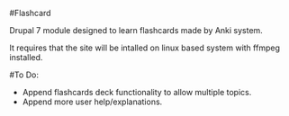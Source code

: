 #Flashcard

Drupal 7 module designed to learn flashcards made by Anki system.

It requires that the site will be intalled on linux based system with ffmpeg installed.

#To Do:

- Append flashcards deck functionality to allow multiple topics.
- Append more user help/explanations.
